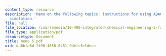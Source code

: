 ```yaml
---
content_type: resource
description: 'Memo on the following topics: instructions for using ABACUSS II and
  simulation.'
file: null
file_location: /coursemedia/10-490-integrated-chemical-engineering-i-fall-2006/da6bfa6d2496408604519defc3e1deee_memo_5.pdf
file_type: application/pdf
resourcetype: Document
title: memo_5.pdf
uid: da6bfa6d-2496-4086-0451-9defc3e1deee
---
```

